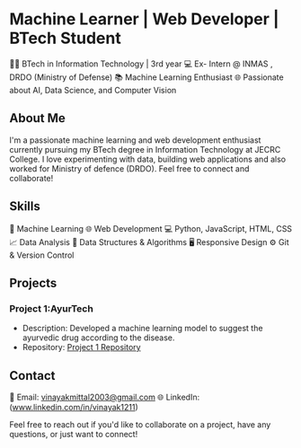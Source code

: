 # Machine Learner | Web Developer | BTech Student

👨‍🎓 BTech in Information Technology | 3rd year 
💻 Ex- Intern @ INMAS , DRDO (Ministry of Defense)
📚 Machine Learning Enthusiast
🌐 Passionate about AI, Data Science, and Computer Vision

## About Me
I'm a passionate machine learning and web development enthusiast currently pursuing my BTech degree in Information Technology at JECRC College. I love experimenting with data, building web applications and also worked for Ministry of defence (DRDO). Feel free to connect and collaborate!

## Skills

🤖 Machine Learning
🌐 Web Development
💻 Python, JavaScript, HTML, CSS
📈 Data Analysis
🧩 Data Structures & Algorithms
🖥️ Responsive Design
⚙️ Git & Version Control

## Projects

### Project 1:AyurTech 
- Description: Developed a machine learning model  to suggest the ayurvedic drug according to the disease.
- Repository: [Project 1 Repository](https://github.com/Vinayak-Mittal/AyurTech)

## Contact

📧 Email: vinayakmittal2003@gmail.com
🌐 LinkedIn:(www.linkedin.com/in/vinayak1211)


Feel free to reach out if you'd like to collaborate on a project, have any questions, or just want to connect!


